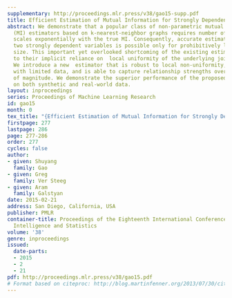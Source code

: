 ```yaml
---
supplementary: http://proceedings.mlr.press/v38/gao15-supp.pdf
title: Efficient Estimation of Mutual Information for Strongly Dependent Variables
abstract: We demonstrate that a popular class of non-parametric mutual information
  (MI) estimators based on k-nearest-neighbor graphs requires number of samples that
  scales exponentially with the true MI. Consequently, accurate estimation of MI between
  two strongly dependent variables is possible only for prohibitively large sample
  size. This important yet overlooked shortcoming of the existing estimators is due
  to their implicit reliance on  local uniformity of the underlying joint distribution.
  We introduce a new  estimator that is robust to local non-uniformity, works well
  with limited data, and is able to capture relationship strengths over many orders
  of magnitude. We demonstrate the superior performance of the proposed estimator
  on both synthetic and real-world data.
layout: inproceedings
series: Proceedings of Machine Learning Research
id: gao15
month: 0
tex_title: "{Efficient Estimation of Mutual Information for Strongly Dependent Variables}"
firstpage: 277
lastpage: 286
page: 277-286
order: 277
cycles: false
author:
- given: Shuyang
  family: Gao
- given: Greg
  family: Ver Steeg
- given: Aram
  family: Galstyan
date: 2015-02-21
address: San Diego, California, USA
publisher: PMLR
container-title: Proceedings of the Eighteenth International Conference on Artificial
  Intelligence and Statistics
volume: '38'
genre: inproceedings
issued:
  date-parts:
  - 2015
  - 2
  - 21
pdf: http://proceedings.mlr.press/v38/gao15.pdf
# Format based on citeproc: http://blog.martinfenner.org/2013/07/30/citeproc-yaml-for-bibliographies/
---
```

